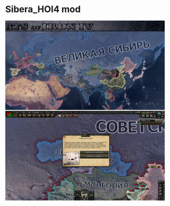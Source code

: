 # Sibera_HOI4 mod
<img src="https://github.com/Ivan-Corporation/Sibera_HOI4/blob/main/20200512160830_1.jpg">
<img src="https://github.com/Ivan-Corporation/Sibera_HOI4/blob/main/20200512180910_1.jpg">
